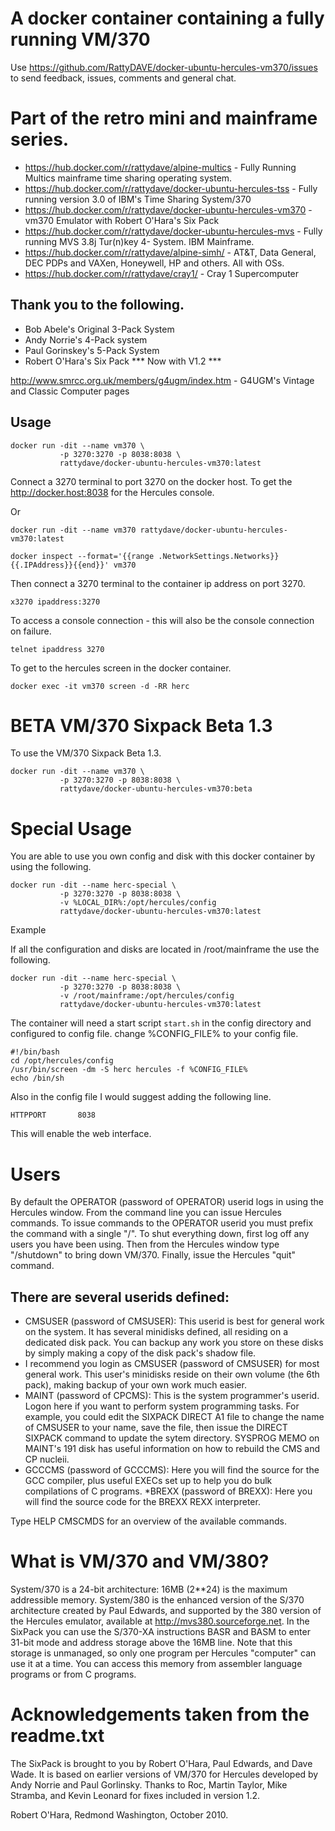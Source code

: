 # A docker container containing a fully running VM/370

Use https://github.com/RattyDAVE/docker-ubuntu-hercules-vm370/issues to send feedback, issues, comments and general chat.

# Part of the retro mini and mainframe series.

* https://hub.docker.com/r/rattydave/alpine-multics - Fully Running Multics mainframe time sharing operating system.
* https://hub.docker.com/r/rattydave/docker-ubuntu-hercules-tss - Fully running version 3.0 of IBM's Time Sharing System/370
* https://hub.docker.com/r/rattydave/docker-ubuntu-hercules-vm370 - vm370 Emulator with Robert O'Hara's Six Pack
* https://hub.docker.com/r/rattydave/docker-ubuntu-hercules-mvs - Fully running MVS 3.8j Tur(n)key 4- System. IBM Mainframe.
* https://hub.docker.com/r/rattydave/alpine-simh/ - AT&T, Data General, DEC PDPs and VAXen, Honeywell, HP and others. All with OSs.
* https://hub.docker.com/r/rattydave/cray1/ - Cray 1 Supercomputer

## Thank you to the following.

* Bob Abele's Original 3-Pack System
* Andy Norrie's 4-Pack system
* Paul Gorinskey's 5-Pack System
* Robert O'Hara's Six Pack *** Now with V1.2 ***

http://www.smrcc.org.uk/members/g4ugm/index.htm  - G4UGM's Vintage and Classic Computer pages

## Usage

```
docker run -dit --name vm370 \
           -p 3270:3270 -p 8038:8038 \
           rattydave/docker-ubuntu-hercules-vm370:latest
```

Connect a 3270 terminal to port 3270 on the docker host.
To get the http://docker.host:8038 for the Hercules console.

Or

```
docker run -dit --name vm370 rattydave/docker-ubuntu-hercules-vm370:latest

docker inspect --format='{{range .NetworkSettings.Networks}}{{.IPAddress}}{{end}}' vm370
```

Then connect a 3270 terminal to the container ip address on port 3270.

```
x3270 ipaddress:3270
```

To access a console connection - this will also be the console connection on failure.

```
telnet ipaddress 3270
```

To get to the hercules screen in the docker container.

```
docker exec -it vm370 screen -d -RR herc
```


# BETA VM/370 Sixpack Beta 1.3

To use the VM/370 Sixpack Beta 1.3.

```
docker run -dit --name vm370 \
           -p 3270:3270 -p 8038:8038 \
           rattydave/docker-ubuntu-hercules-vm370:beta
```

# Special Usage

You are able to use you own config and disk with this docker container by using the following.


```
docker run -dit --name herc-special \
           -p 3270:3270 -p 8038:8038 \
           -v %LOCAL_DIR%:/opt/hercules/config
           rattydave/docker-ubuntu-hercules-vm370:latest
```

Example

If all the configuration and disks are located in /root/mainframe the use the following.

```
docker run -dit --name herc-special \
           -p 3270:3270 -p 8038:8038 \
           -v /root/mainframe:/opt/hercules/config
           rattydave/docker-ubuntu-hercules-vm370:latest
```
      
The container will need a start script ```start.sh``` in the config directory and configured to config file. change %CONFIG_FILE% to your config file.

```
#!/bin/bash
cd /opt/hercules/config
/usr/bin/screen -dm -S herc hercules -f %CONFIG_FILE%
echo /bin/sh
```

Also in the config file I would suggest adding the following line.

```
HTTPPORT       8038
```

This will enable the web interface.

# Users

By default the OPERATOR (password of OPERATOR) userid logs in using the Hercules window.  From the command line you can issue Hercules commands.  To issue commands to the OPERATOR userid you must prefix the command with a single "/".  To shut everything down, first log off any users you have been using.  Then from the Hercules window type "/shutdown" to bring down VM/370.  Finally, issue the Hercules "quit" command.

## There are several userids defined:

* CMSUSER (password of CMSUSER):  This userid is best for general work on the system.  It has several minidisks defined, all residing on a dedicated disk pack.  You can backup any work you store on these disks by simply making a copy of the disk pack's shadow file.
* I recommend you login as CMSUSER (password of CMSUSER) for most general work.  This user's minidisks reside on their own volume (the 6th pack), making backup of your own work much easier.
* MAINT (password of CPCMS):  This is the system programmer's userid.  Logon here if you want to perform system programming tasks.  For example, you could edit the SIXPACK DIRECT A1 file to change the name of CMSUSER to your name, save the file, then issue the DIRECT SIXPACK command to update the sytem directory.  SYSPROG MEMO on MAINT's 191 disk has useful information on how to rebuild the CMS and CP nucleii.
* GCCCMS (password of GCCCMS):  Here you will find the source for the GCC compiler, plus useful EXECs set up to help you do bulk compilations of C programs.
*BREXX (password of BREXX):  Here you will find the source code for the BREXX REXX interpreter.

Type HELP CMSCMDS for an overview of the available commands.

# What is VM/370 and VM/380?

System/370 is a 24-bit architecture:  16MB (2**24) is the maximum addressible memory.  System/380 is the enhanced version of the S/370 architecture created by Paul Edwards, and supported by the 380 version of the Hercules emulator, available at http://mvs380.sourceforge.net.  In the SixPack you can use the S/370-XA instructions BASR and BASM to enter 31-bit mode and address storage above the 16MB line.  Note that this storage is unmanaged, so only one program per Hercules "computer" can use it at a time.  You can access this memory from assembler language programs or from C programs.

# Acknowledgements taken from the readme.txt

The SixPack is brought to you by Robert O'Hara, Paul Edwards, and Dave Wade.  It is based on earlier versions of VM/370 for Hercules developed by Andy Norrie and Paul Gorlinsky.  Thanks to Roc, Martin Taylor, Mike Stramba, and Kevin Leonard for fixes included in version 1.2.

Robert O'Hara, Redmond Washington, October 2010.
